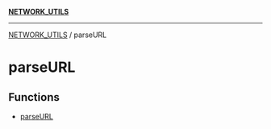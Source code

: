 [**NETWORK_UTILS**](../README.md)

***

[NETWORK_UTILS](../README.md) / parseURL

# parseURL

## Functions

- [parseURL](functions/parseURL.md)
